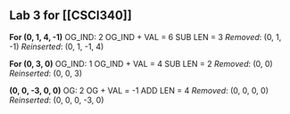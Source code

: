 ## Lab 3 for [[CSCI340]] 
**For (0, 1, 4, -1)**
OG_IND: 2
OG_IND + VAL = 6
SUB LEN  = 3
*Removed*: (0, 1, -1)
*Reinserted*: (0, 1, -1, 4)

**For (0, 3, 0)**
OG_IND: 1
OG_IND + VAL = 4
SUB LEN = 2
*Removed*: (0, 0)
*Reinserted*: (0, 0, 3)

**(0, 0, -3, 0, 0)**
OG: 2
OG + VAL = -1
ADD LEN = 4
*Removed*: (0, 0, 0, 0)
*Reinserted*: (0, 0, 0, -3, 0)